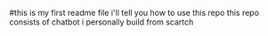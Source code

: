 #this is my first readme file
i'll tell you how to use this repo
this repo consists of chatbot i personally build from scartch

